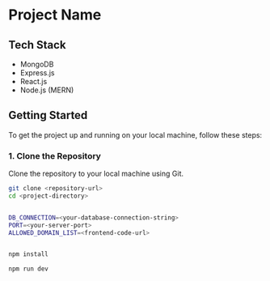 # Project Name

## Tech Stack
- MongoDB
- Express.js
- React.js
- Node.js (MERN)

## Getting Started

To get the project up and running on your local machine, follow these steps:

### 1. Clone the Repository
Clone the repository to your local machine using Git.

```bash
git clone <repository-url>
cd <project-directory>


DB_CONNECTION=<your-database-connection-string>
PORT=<your-server-port>
ALLOWED_DOMAIN_LIST=<frontend-code-url>


npm install

npm run dev

